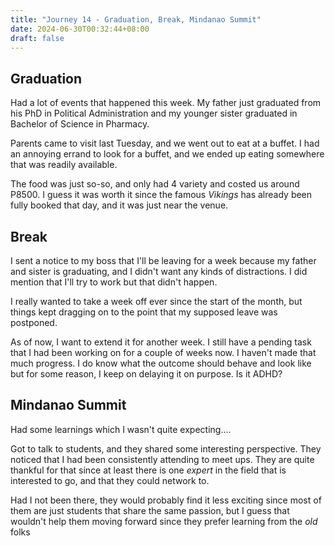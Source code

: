 ```yaml
---
title: "Journey 14 - Graduation, Break, Mindanao Summit"
date: 2024-06-30T00:32:44+08:00
draft: false
---
```


## Graduation

Had a lot of events that happened this week. My father just graduated from his PhD in Political
Administration and my younger sister graduated in Bachelor of Science in Pharmacy.


Parents came to visit last Tuesday, and we went out to eat at a buffet. I had an annoying errand to
look for a buffet, and we ended up eating somewhere that was readily available.

The food was just so-so, and only had 4 variety and costed us around P8500. I guess it was worth it
since the famous _Vikings_ has already been fully booked that day, and it was just near the venue.


## Break

I sent a notice to my boss that I'll be leaving for a week because my father and sister is
graduating, and I didn't want any kinds of distractions. I did mention that I'll try to work but
that didn't happen.


I really wanted to take a week off ever since the start of the month, but things kept dragging on to
the point that my supposed leave was postponed.


As of now, I want to extend it for another week. I still have a pending task that I had been working
on for a couple of weeks now. I haven't made that much progress. I do know what the outcome should
behave and look like but for some reason, I keep on delaying it on purpose. Is it ADHD?


## Mindanao Summit


Had some learnings which I wasn't quite expecting....


Got to talk to students, and they shared some interesting perspective.
They noticed that I had been consistently attending to meet ups. They are quite thankful for that
since at least there is one _expert_ in the field that is interested to go, and that they could
network to.

Had I not been there, they would probably find it less exciting since most of them are just
students that share the same passion, but I guess that wouldn't help them moving forward since they
prefer learning from the _old_ folks
